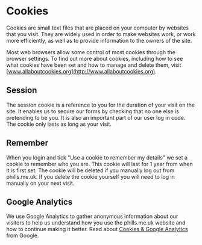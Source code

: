 Cookies
=======

Cookies are small text files that are placed on your computer by websites that you visit. They are widely used in order to make websites work, or work more efficiently, as well as to provide information to the owners of the site.

Most web browsers allow some control of most cookies through the browser settings. To find out more about cookies, including how to see what cookies have been set and how to manage and delete them, visit [www.allaboutcookies.org](http://www.allaboutcookies.org).

Session
-------

The session cookie is a reference to you for the duration of your visit on the site.  It enables us to secure our forms by checking that no one else is pretending to be you.  It is also an important part of our user log in code.  The cookie only lasts as long as your visit.

Remember
--------

When you login and tick "Use a cookie to remember my details" we set a cookie to remember who you are.  This cookie will last for 1 year from when it is first set.  The cookie will be deleted if you manually log out from phills.me.uk.  If you delete the cookie yourself you will need to log in manually on your next visit.

Google Analytics
----------------

We use Google Analytics to gather anonymous information about our visitors to help us understand how you use the phills.me.uk website and how to continue making it better.  Read about [Cookies & Google Analytics](http://code.google.com/apis/analytics/docs/concepts/gaConceptsCookies.html) from Google.
